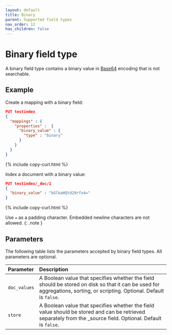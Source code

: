 ```yaml
---
layout: default
title: Binary
parent: Supported field types
nav_order: 12
has_children: false
---
```


# Binary field type

A binary field type contains a binary value in [Base64](https://en.wikipedia.org/wiki/Base64) encoding that is not searchable. 

## Example

Create a mapping with a binary field:

```json
PUT testindex 
{
  "mappings" : {
    "properties" :  {
      "binary_value" : {
        "type" : "binary"
      }
    }
  }
}
```
{% include copy-curl.html %}

Index a document with a binary value:

```json
PUT testindex/_doc/1 
{
  "binary_value" : "bGlkaHQtd29rfx4="
}
```
{% include copy-curl.html %}

Use `=` as a padding character. Embedded newline characters are not allowed.
{: .note }

## Parameters

The following table lists the parameters accepted by binary field types. All parameters are optional.

Parameter | Description 
:--- | :--- 
`doc_values` | A Boolean value that specifies whether the field should be stored on disk so that it can be used for aggregations, sorting, or scripting. Optional. Default is `false`.
`store` | A Boolean value that specifies whether the field value should be stored and can be retrieved separately from the _source field. Optional. Default is `false`.